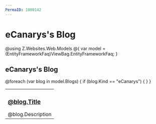 ```yaml
---
PermaID: 1000142
---
```


# eCanarys's Blog

@using Z.Websites.Web.Models
@{
    var model = (EntityFrameworkFaq)ViewBag.EntityFrameworkFaq;
}

<h2>eCanarys's Blog</h2>

<table>
    <tbody>
        @foreach (var blog in model.Blogs)
        {
            if (blog.Kind == "eCanarys")
            {
                <tr>
                    <td>
                        <h3><a href="@blog.Url">@blog.Title</a></h3>
                        @blog.Description
                    </td>
                </tr>
            }
        }
    </tbody>
</table>

